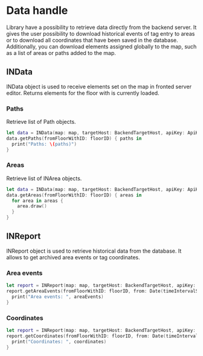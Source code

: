 # __Data handle__

Library have a possibility to retrieve data directly from the backend server.
It gives the user possibility to download historical events of tag entry to areas or to download all coordinates that have been saved in the database.
Additionally, you can download elements assigned globally to the map, such as a list of areas or paths added to the map.

## __INData__

INData object is used to receive elements set on the map in fronted server editor.
Returns elements for the floor with is currently loaded.

### Paths

Retrieve list of Path objects.

```swift
let data = INData(map: map, targetHost: BackendTargetHost, apiKey: ApiKey)
data.getPaths(fromFloorWithID: floorID) { paths in
  print("Paths: \(paths)")
}
```

### Areas

Retrieve list of INArea objects.

```swift
let data = INData(map: map, targetHost: BackendTargetHost, apiKey: ApiKey)
data.getAreas(fromFloorWithID: floorID) { areas in
  for area in areas {
    area.draw()
  }
}
```

## __INReport__

INReport object is used to retrieve historical data from the database.
It allows to get archived area events or tag coordinates.

### Area events

```swift
let report = INReport(map: map, targetHost: BackendTargetHost, apiKey: ApiKey)
report.getAreaEvents(fromFloorWithID: floorID, from: Date(timeIntervalSince1970: 1428105600), to: Date()) { areaEvents in
  print("Area events: ", areaEvents)
}
```

### Coordinates

```swift
let report = INReport(map: map, targetHost: BackendTargetHost, apiKey: ApiKey)
report.getCoordinates(fromFloorWithID: floorID, from: Date(timeIntervalSince1970: 1428105600), to: Date()) { coordinates in
  print("Coordinates: ", coordinates)
}
```

